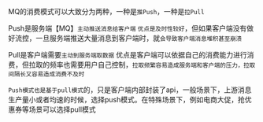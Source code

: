 
MQ的消费模式可以大致分为两种，一种是`推Push`，一种是`拉Pull`

Push是服务端【MQ】`主动推送消息给客户端`
`优点是及时性较好`，但如果客户端没有做好流控，一旦服务端推送大量消息到客户端时，就`会导致客户端消息堆积甚至崩溃`

Pull是客户端需要`主动到服务端取数据`
优点是客户端可以依据自己的消费能力进行消费，但拉取的频率也需要用户自己控制，`拉取频繁容易造成服务端和客户端的压力，拉取间隔长又容易造成消费不及时`

`Push模式也是基于pull模式`的，只是客户端内部封装了api，一般场景下，上游消息生产量小或者均速的时候，选择push模式。在特殊场景下，例如电商大促，抢优惠券等场景可以选择pull模式
